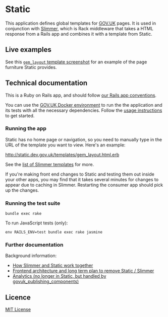 # Static

This application defines global templates for [GOV.UK](https://www.gov.uk) pages. It is used in conjunction with [Slimmer](https://github.com/alphagov/slimmer), which is Rack middleware that takes a HTML response from a Rails app and combines it with a template from Static.
## Live examples

See this [`gem_layout` template screenshot](/docs/gem_layout.png?raw=true) for an example of the page furniture Static provides.

## Technical documentation

This is a Ruby on Rails app, and should follow [our Rails app conventions](https://docs.publishing.service.gov.uk/manual/conventions-for-rails-applications.html).

You can use the [GOV.UK Docker environment](https://github.com/alphagov/govuk-docker) to run the the application and its tests with all the necessary dependencies. Follow the [usage instructions](https://github.com/alphagov/govuk-docker#usage) to get started.

### Running the app

Static has no home page or navigation, so you need to manually type in the URL of the template you want to view. Here's an example:

<http://static.dev.gov.uk/templates/gem_layout.html.erb>

See the [list of Slimmer templates](docs/slimmer_templates.md) for more.

If you're making front end changes to Static and testing them out inside your other apps, you may find that it takes several minutes for changes to appear due to caching in Slimmer. Restarting the consumer app should pick up the changes.

### Running the test suite

```
bundle exec rake
```

To run JavaScript tests (only):

```
env RAILS_ENV=test bundle exec rake jasmine
```

### Further documentation

Background information:

- [How Slimmer and Static work together](https://docs.publishing.service.gov.uk/repos/slimmer/what-slimmer-does.html)
- [Frontend architecture and long term plan to remove Static / Slimmer](https://docs.publishing.service.gov.uk/manual/frontend-architecture.html)
- [Analytics (no longer in Static, but handled by govuk_publishing_components)](https://github.com/alphagov/govuk_publishing_components/blob/main/docs/analytics-ga4/analytics.md)

## Licence

[MIT License](LICENCE)
